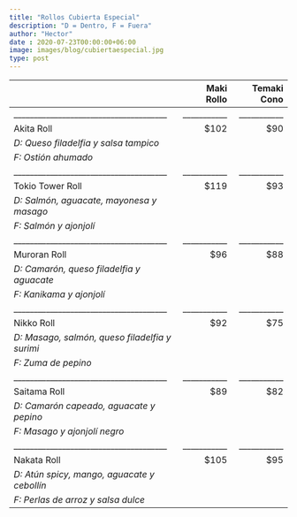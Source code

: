 ```yaml
---
title: "Rollos Cubierta Especial"
description: "D = Dentro, F = Fuera"
author: "Hector"
date : 2020-07-23T00:00:00+06:00
image: images/blog/cubiertaespecial.jpg
type: post
---
```



||&nbsp;Maki Rollo|&nbsp;Temaki Cono|
|:------------------------------|----------:|---------:|
|______________________________________|___________|___________|
| Akita Roll                      | $102       | $90       |
| *D: Queso filadelfia y salsa tampico*                          |        |   |
| *F: Ostión ahumado* |        |   |
|______________________________________|___________|___________|
| Tokio Tower Roll                      | $119      | $93       |
| *D: Salmón, aguacate, mayonesa y masago*    |           |           |
| *F: Salmón y ajonjolí*    |           |           |
|______________________________________|___________|___________|
| Muroran Roll                    | $96       | $88       |
| *D: Camarón, queso filadelfia y aguacate*|      |           |
| *F: Kanikama y ajonjolí*          |           |           |
|______________________________________|___________|___________|
| Nikko Roll                    | $92       | $75       |
| *D: Masago, salmón, queso filadelfia y surimi*|      |           |
| *F: Zuma de pepino*          |           |           |
|______________________________________|___________|___________|
| Saitama Roll                    | $89       | $82       |
| *D: Camarón capeado, aguacate y pepino*|      |           |
| *F: Masago y ajonjolí negro*          |           |           |
|______________________________________|___________|___________|
| Nakata Roll                    | $105       | $95       |
| *D: Atún spicy, mango, aguacate y cebollín*|      |           |
| *F: Perlas de arroz y salsa dulce*          |           |           |
